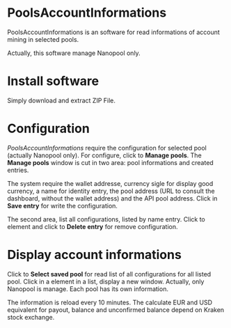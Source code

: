 # PoolsAccountInformations
PoolsAccountInformations is an software for read informations of account mining in selected pools.

Actually, this software manage Nanopool only.



# Install software
Simply download and extract ZIP File.

# Configuration
*PoolsAccountInformations* require the configuration for selected pool (actually Nanopool only). For configure, click to **Manage pools**.
The **Manage pools** window is cut in two area: pool informations and created entries.

The system require the wallet addresse, currency sigle for display good currency, a name for identity entry, the pool address (URL to consult the dashboard, without the wallet address) and the API pool address.
Click in **Save entry** for write the configuration.

The second area, list all configurations, listed by name entry. Click to element and click to **Delete entry** for remove configuration.

# Display account informations
Click to **Select saved pool** for read list of all configurations for all listed pool. Click in a element in a list, display a new window.
Actually, only Nanopool is manage. Each pool has its own information.

The information is reload every 10 minutes.
The calculate EUR and USD equivalent for payout, balance and unconfirmed balance depend on Kraken stock exchange.
